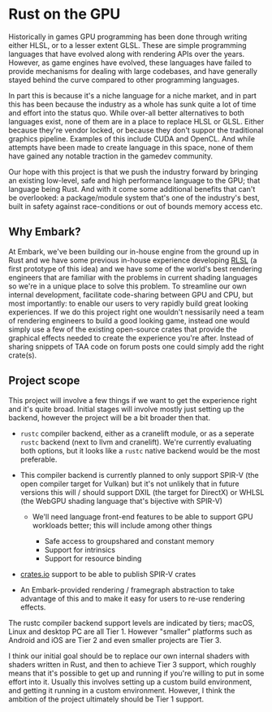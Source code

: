 # Rust on the GPU

Historically in games GPU programming has been done through writing either HLSL, or to a lesser extent GLSL. These are simple programming languages that have evolved along with rendering APIs over the years. However, as game engines have evolved, these languages have failed to provide mechanisms for dealing with large codebases, and have generally stayed behind the curve compared to other programming languages.

In part this is because it's a niche language for a niche market, and in part this has been because the industry as a whole has sunk quite a lot of time and effort into the status quo. While over-all better alternatives to both languages exist, none of them are in a place to replace HLSL or GLSL. Either because they're vendor locked, or because they don't suppor the traditional graphics pipeline. Examples of this include CUDA and OpenCL. And while attempts have been made to create language in this space, none of them have gained any notable traction in the gamedev community.

Our hope with this project is that we push the industry forward by bringing an existing low-level, safe and high performance language to the GPU; that language being Rust. And with it come some additional benefits that can't be overlooked: a package/module system that's one of the industry's best, built in safety against race-conditions or out of bounds memory access etc. 

## Why Embark?

At Embark, we've been building our in-house engine from the ground up in Rust and we have some previous in-house experience developing [RLSL](https://github.com/MaikKlein/rlsl) (a first prototype of this idea) and we have some of the world's best rendering engineers that are familiar with the problems in current shading languages so we're in a unique place to solve this problem. To streamline our own internal development, facilitate code-sharing between GPU and CPU, but most importantly: to enable our users to very rapidly build great looking experiences. If we do this project right one wouldn't nessisarily need a team of rendering engineers to build a good looking game, instead one would simply use a few of the existing open-source crates that provide the graphical effects needed to create the experience you're after. Instead of sharing snippets of TAA code on forum posts one could simply add the right crate(s).

## Project scope

This project will involve a few things if we want to get the experience right and it's quite broad. Initial stages will involve mostly just setting up the backend, however the project will be a bit broader then that.

- `rustc` compiler backend, either as a cranelift module, or as a seperate `rustc` backend (next to llvm and cranelift). We're currently evaluating both options, but it looks like a `rustc` native backend would be the most preferable.
- This compiler backend is currently planned to only support SPIR-V (the open compiler target for Vulkan) but it's not unlikely that in future versions this will / should support DXIL (the target for DirectX) or WHLSL (the WebGPU shading language that's bijective with SPIR-V)

  - We'll need language front-end features to be able to support GPU workloads better; this will include among other things

    - Safe access to groupshared and constant memory
    - Support for intrinsics
    - Support for resource binding

- [crates.io](https://crates.io) support to be able to publish SPIR-V crates
- An Embark-provided rendering / framegraph abstraction to take advantage of this and to make it easy for users to re-use rendering effects.

The rustc compiler backend support levels are indicated by tiers; macOS, Linux and desktop PC are all Tier 1. However "smaller" platforms such as Android and iOS are Tier 2 and even smaller projects are Tier 3.

I think our initial goal should be to replace our own internal shaders with shaders written in Rust, and then to achieve Tier 3 support, which roughly means that it's possible to get up and running if you're willing to put in some effort into it. Usually this involves setting up a custom build environment, and getting it running in a custom environment. However, I think the ambition of the project ultimately should be Tier 1 support.

